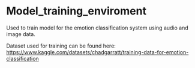 # Model_training_enviroment
Used to train model for the emotion classification system using audio and image data.

Dataset used for training can be found here: https://www.kaggle.com/datasets/chadgarratt/training-data-for-emotion-classification 
